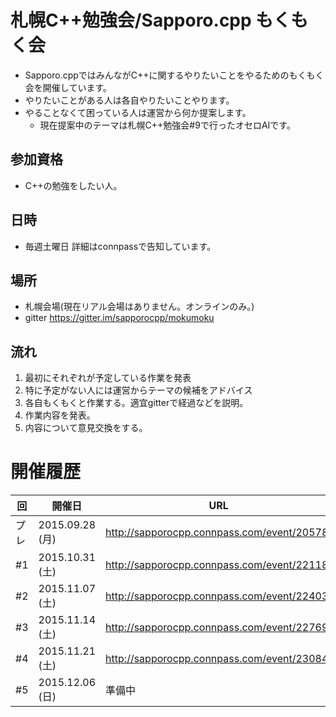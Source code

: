 # 札幌C++勉強会/Sapporo.cpp もくもく会

- Sapporo.cppではみんながC++に関するやりたいことをやるためのもくもく会を開催しています。
- やりたいことがある人は各自やりたいことやります。
- やることなくて困っている人は運営から何か提案します。
  - 現在提案中のテーマは札幌C++勉強会#9で行ったオセロAIです。

## 参加資格
- C++の勉強をしたい人。

## 日時
- 毎週土曜日 詳細はconnpassで告知しています。

## 場所
- 札幌会場(現在リアル会場はありません。オンラインのみ。)
- gitter https://gitter.im/sapporocpp/mokumoku

## 流れ
1. 最初にそれぞれが予定している作業を発表
2. 特に予定がない人には運営からテーマの候補をアドバイス
3. 各自もくもくと作業する。適宜gitterで経過などを説明。
4. 作業内容を発表。
5. 内容について意見交換をする。

# 開催履歴

|回|開催日|URL|
|---|---|---|
|プレ|2015.09.28 (月)|http://sapporocpp.connpass.com/event/20578/|
|#1|2015.10.31 (土)|http://sapporocpp.connpass.com/event/22118/|
|#2|2015.11.07 (土)|http://sapporocpp.connpass.com/event/22403/|
|#3|2015.11.14 (土)|http://sapporocpp.connpass.com/event/22769/|
|#4|2015.11.21 (土)|http://sapporocpp.connpass.com/event/23084/|
|#5|2015.12.06 (日)|準備中|
